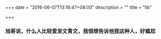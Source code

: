 +++
date = "2016-06-07T13:16:47+08:00"
description = ""
title = "lib"

+++

### 旭哥说，什么人比较爱发文青文，我很想告诉他我这种人，好尴尬
